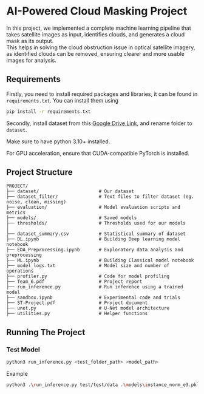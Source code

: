 # AI-Powered Cloud Masking Project
In this project, we implemented a complete machine learning pipeline that takes satellite images as input, identifies clouds, and generates a cloud mask as its output.  
This helps in solving the cloud obstruction issue in optical satellite imagery, as identified clouds can be removed, ensuring clearer and more usable images for analysis.

## Requirements

Firstly, you need to install required packages and libraries, it can be found in `requirements.txt`. You can install them using 
```bash
pip install -r requirements.txt
```

Secondly, install dataset from this [Google Drive Link](https://drive.google.com/file/d/1-cU2qx7XY_lwCC7PKOnnNRkeyRto80gC/view), and rename folder to `dataset`.

Make sure to have python 3.10+ installed.

For GPU acceleration, ensure that CUDA-compatible PyTorch is installed.

## Project Structure
```
PROJECT/
├── dataset/                      # Our dataset
├── dataset_filter/               # Text files to filter dataset (eg. noise, clean, missing)
├── evaluation/                   # Model evaluation scripts and metrics
├── models/                       # Saved models
├── thresholds/                   # Thresholds used for our models
│
├── dataset_summary.csv           # Statistical summary of dataset
├── DL.ipynb                      # Building Deep learning model notebook
├── EDA_Preprocessing.ipynb       # Exploratory data analysis and preprocessing
├── ML.ipynb                      # Building Classical model notebook
├── model_logs.txt                # Model size and number of operations
├── profiler.py                   # Code for model profiling
├── Team_6.pdf                    # Project report
├── run_inference.py              # Run inference using a trained model
├── sandbox.ipynb                 # Experimental code and trials
├── ST-Project.pdf                # Project document
├── unet.py                       # U-Net model architecture
├── utilities.py                  # Helper functions
```

## Running The Project

### Test Model

```bash
python3 run_inference.py <test_folder_path> <model_path>
```
Example
```bash
python3 .\run_inference.py test/test/data .\models\instance_norm_e3.pkl
```


